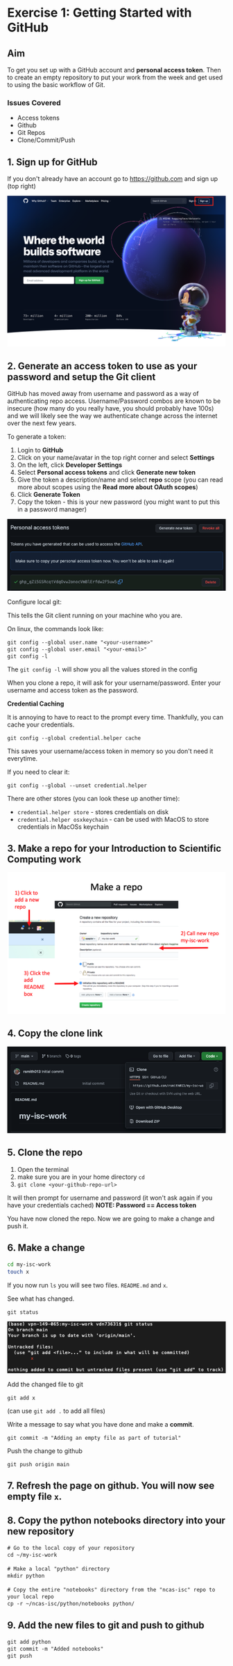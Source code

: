 # Exercise 1: Getting Started with GitHub

## Aim

To get you set up with a GitHub account and **personal access token**.
Then to create an empty repository to put your work from the week and get used to using
the basic workflow of Git.

### Issues Covered

- Access tokens
- Github
- Git Repos
- Clone/Commit/Push 

## 1. Sign up for GitHub

If you don't already have an account go to https://github.com and sign up (top right)
    
![github_homepage](images/github_homepage.png)

## 2. Generate an access token to use as your password and setup the Git client

GitHub has moved away from username and password as a way of authenticating repo access.
Username/Password combos are known to be insecure 
(how many do you really have, you should probably have 100s) and we will likely see the way
we authenticate change across the internet over the next few years.
    
To generate a token:
    
1. Login to **GitHub**
2. Click on your name/avatar in the top right corner and select **Settings**
3. On the left, click **Developer Settings**
4. Select **Personal access tokens** and click **Generate new token**
5. Give the token a description/name and select **repo** scope (you can read more about scopes using the **Read more about OAuth scopes**)
6. Click **Generate Token**
7. Copy the token - this is your new password (you might want to put this in a password manager)
    
![access_token](images/access_token.png)
    
Configure local git:
    
This tells the Git client running on your machine who you are.
    
On linux, the commands look like: 

```
git config --global user.name "<your-username>"
git config --global user.email "<your-email>"
git config -l
```

The `git config -l` will show you all the values stored in the config
    
When you clone a repo, it will ask for your username/password.
Enter your username and access token as the password.
    
**Credential Caching**

It is annoying to have to react to the prompt every time. Thankfully, 
you can cache your credentials.
    
```
git config --global credential.helper cache
```
    
This saves your username/access token in memory so you don't need it everytime.
    
If you need to clear it:
    
```
git config --global --unset credential.helper
```
    
There are other stores (you can look these up another time):
- `credential.helper store` - stores credentials on disk
- `credential.helper osxkeychain` - can be used with MacOS to store credentials in MacOSs keychain

## 3. Make a repo for your Introduction to Scientific Computing work

![new repo](images/new_repo.png)

## 4. Copy the clone link

![new repo](images/clone.png)

## 5. Clone the repo

1. Open the terminal
2. make sure you are in your home directory `cd`
3. `git clone <your-github-repo-url>`
    
It will then prompt for username and password (it won't ask again if you have your credentials cached)
**NOTE: Password == Access token**
    
You have now cloned the repo. Now we are going to make a change and push it.

## 6. Make a change

```bash
cd my-isc-work
touch x
```
    
If you now run `ls` you will see two files. `README.md` and `x`.
    
See what has changed.
    
```
git status
```
    
![git status](images/git_status.png)
    
Add the changed file to git
    
```
git add x
``` 
(can use `git add .` to add all files)

Write a message to say what you have done and make a **commit**.

```
git commit -m "Adding an empty file as part of tutorial"
```

Push the change to github

```
git push origin main
```

## 7. Refresh the page on github. You will now see empty file `x`.

## 8. Copy the python notebooks directory into your new repository

```
# Go to the local copy of your repository
cd ~/my-isc-work

# Make a local "python" directory
mkdir python

# Copy the entire "notebooks" directory from the "ncas-isc" repo to your local repo
cp -r ~/ncas-isc/python/notebooks python/
```

## 9. Add the new files to git and push to github

```
git add python
git commit -m "Added notebooks"
git push
```



